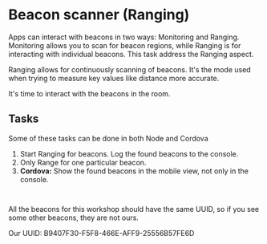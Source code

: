 # Beacon scanner (Ranging)

Apps can interact with beacons in two ways: Monitoring and Ranging. Monitoring allows you to scan for beacon regions, while Ranging is for interacting with individual beacons. This task address the Ranging aspect.

Ranging allows for continuously scanning of beacons. It's the mode used when trying to measure key values like distance more accurate.

It's time to interact with the beacons in the room.

## Tasks
Some of these tasks can be done in both Node and Cordova

  1. Start Ranging for beacons. Log the found beacons to the console.
  2. Only Range for one particular beacon.
  3. __Cordova:__ Show the found beacons in the mobile view, not only in the console.

` `

All the beacons for this workshop
should have the same UUID, so if you see some other beacons, they are not ours.

Our UUID: B9407F30-F5F8-466E-AFF9-25556B57FE6D
